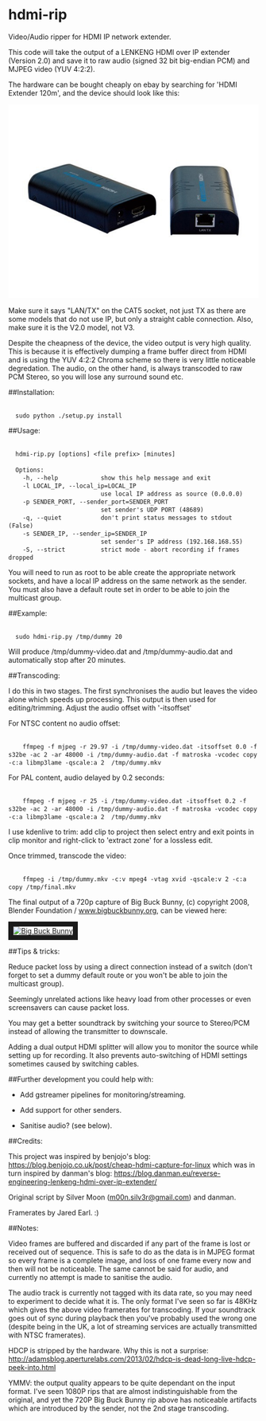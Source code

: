 # hdmi-rip
Video/Audio ripper for HDMI IP network extender.

This code will take the output of a LENKENG HDMI over IP extender (Version 2.0) and save it to raw audio (signed 32 bit big-endian PCM) and MJPEG video (YUV 4:2:2).

The hardware can be bought cheaply on ebay by searching for 'HDMI Extender 120m', and the device should look like this:

![LAN extender](extender.jpg)

Make sure it says "LAN/TX" on the CAT5 socket, not just TX as there are some models that do not use IP, but only a straight cable connection. Also, make sure it is the V2.0 model, not V3.

Despite the cheapness of the device, the video output is very high quality. This is because it is effectively dumping a frame buffer direct from HDMI and is using the YUV 4:2:2 Chroma scheme so there is very little noticeable degredation. The audio, on the other hand, is always transcoded to raw PCM Stereo, so you will lose any surround sound etc.

##Installation:

```

  sudo python ./setup.py install

```

##Usage:

```

  hdmi-rip.py [options] <file prefix> [minutes]

  Options:
    -h, --help            show this help message and exit
    -l LOCAL_IP, --local_ip=LOCAL_IP
                          use local IP address as source (0.0.0.0)
    -p SENDER_PORT, --sender_port=SENDER_PORT
                          set sender's UDP PORT (48689)
    -q, --quiet           don't print status messages to stdout (False)
    -s SENDER_IP, --sender_ip=SENDER_IP
                          set sender's IP address (192.168.168.55)
    -S, --strict          strict mode - abort recording if frames dropped

```

You will need to run as root to be able create the appropriate network sockets, and have a local IP address on the same network as the sender. You must also have a default route set in order to be able to join the multicast group.

##Example:

```

  sudo hdmi-rip.py /tmp/dummy 20

```

  Will produce /tmp/dummy-video.dat and /tmp/dummy-audio.dat and automatically stop after 20 minutes.

##Transcoding:

  I do this in two stages. The first synchronises the audio but leaves the video alone which speeds up processing. This output is then used for editing/trimming. Adjust the audio offset with '-itsoffset'

  For NTSC content no audio offset:

```

    ffmpeg -f mjpeg -r 29.97 -i /tmp/dummy-video.dat -itsoffset 0.0 -f s32be -ac 2 -ar 48000 -i /tmp/dummy-audio.dat -f matroska -vcodec copy -c:a libmp3lame -qscale:a 2  /tmp/dummy.mkv

```

  For PAL content, audio delayed by 0.2 seconds:

```

    ffmpeg -f mjpeg -r 25 -i /tmp/dummy-video.dat -itsoffset 0.2 -f s32be -ac 2 -ar 48000 -i /tmp/dummy-audio.dat -f matroska -vcodec copy -c:a libmp3lame -qscale:a 2  /tmp/dummy.mkv

```

  I use kdenlive to trim: add clip to project then select entry and exit points in clip monitor and right-click to 'extract zone' for a lossless edit.
  
  Once trimmed, transcode the video:

```

    ffmpeg -i /tmp/dummy.mkv -c:v mpeg4 -vtag xvid -qscale:v 2 -c:a copy /tmp/final.mkv

```

  The final output of a 720p capture of Big Buck Bunny, (c) copyright 2008, Blender Foundation / www.bigbuckbunny.org, can be viewed here: 

  <a href="http://rfidiot.org/hdmi-mjpeg/bb-rip-720-trimmed-final.mkv" target="_blank"><img src="http://rfidiot.org/hdmi-mjpeg/bbb-1024.png" alt="Big Buck Bunny" width="1024" height="768" border="10"></a>

##Tips & tricks:

  Reduce packet loss by using a direct connection instead of a switch (don't forget to set a dummy default route or you won't be able to join the multicast group).

  Seemingly unrelated actions like heavy load from other processes or even screensavers can cause packet loss.

  You may get a better soundtrack by switching your source to Stereo/PCM instead of allowing the transmitter to downscale.

  Adding a dual output HDMI splitter will allow you to monitor the source while setting up for recording. It also prevents auto-switching of HDMI settings sometimes caused by switching cables.

##Further development you could help with:

  - Add gstreamer pipelines for monitoring/streaming.

  - Add support for other senders.

  - Sanitise audio? (see below).

##Credits:

  This project was inspired by benjojo's blog: https://blog.benjojo.co.uk/post/cheap-hdmi-capture-for-linux which was in turn inspired by danman's blog: https://blog.danman.eu/reverse-engineering-lenkeng-hdmi-over-ip-extender/

  Original script by Silver Moon (m00n.silv3r@gmail.com) and danman.

  Framerates by Jared Earl. :)

##Notes:

  Video frames are buffered and discarded if any part of the frame is lost or received out of sequence. This is safe to do as the data is in MJPEG format so every frame is a complete image, and loss of one frame every now and then will not be noticeable. The same cannot be said for audio, and currently no attempt is made to sanitise the audio.

  The audio track is currently not tagged with its data rate, so you may need to experiment to decide what it is. The only format I've seen so far is 48KHz which gives the above video framerates for transcoding. If your soundtrack goes out of sync during playback then you've probably used the wrong one (despite being in the UK, a lot of streaming services are actually transmitted with NTSC framerates).

  HDCP is stripped by the hardware. Why this is not a surprise: http://adamsblog.aperturelabs.com/2013/02/hdcp-is-dead-long-live-hdcp-peek-into.html

  YMMV: the output quality appears to be quite dependant on the input format. I've seen 1080P rips that are almost indistinguishable from the original, and yet the 720P Big Buck Bunny rip above has noticeable artifacts which are introduced by the sender, not the 2nd stage transcoding.


